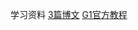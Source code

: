 学习资料
[3篇博文](https://www.cubrid.org/blog/how-to-monitor-java-garbage-collection/)
[G1官方教程](https://www.oracle.com/technetwork/tutorials/tutorials-1876574.html)


